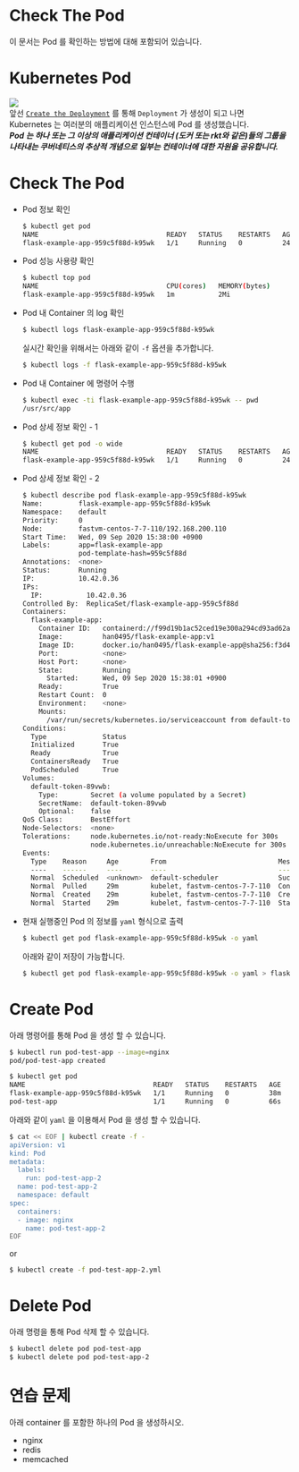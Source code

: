 # Check The Pod
이 문서는 Pod 를 확인하는 방법에 대해 포함되어 있습니다.   
   
# Kubernetes Pod
![](https://d33wubrfki0l68.cloudfront.net/fe03f68d8ede9815184852ca2a4fd30325e5d15a/98064/docs/tutorials/kubernetes-basics/public/images/module_03_pods.svg)   
앞선 [`Create the Deployment`](/doc/create-the-deployment.md) 를 통해 `Deployment` 가 생성이 되고 나면   
Kubernetes 는 여러분의 애플리케이션 인스턴스에 Pod 를 생성했습니다.   
***Pod 는 하나 또는 그 이상의 애플리케이션 컨테이너 (도커 또는 rkt와 같은)들의 그룹을 나타내는 쿠버네티스의 추상적 개념으로 일부는 컨테이너에 대한 자원을 공유합니다.***   
   
# Check The Pod
* Pod 정보 확인
    ```bash
    $ kubectl get pod
    NAME                                READY   STATUS    RESTARTS   AGE
    flask-example-app-959c5f88d-k95wk   1/1     Running   0          24m
    ```
* Pod 성능 사용량 확인
    ```bash
    $ kubectl top pod
    NAME                                CPU(cores)   MEMORY(bytes)
    flask-example-app-959c5f88d-k95wk   1m           2Mi
    ```
* Pod 내 Container 의 log 확인
    ```bash
    $ kubectl logs flask-example-app-959c5f88d-k95wk
    ```
    실시간 확인을 위해서는 아래와 같이 `-f` 옵션을 추가합니다.   
    ```bash
    $ kubectl logs -f flask-example-app-959c5f88d-k95wk
    ```
* Pod 내 Container 에 명령어 수행
    ```bash
    $ kubectl exec -ti flask-example-app-959c5f88d-k95wk -- pwd
    /usr/src/app
    ```
* Pod 상세 정보 확인 - 1
    ```bash
    $ kubectl get pod -o wide
    NAME                                READY   STATUS    RESTARTS   AGE   IP           NODE                    NOMINATED NODE   READINESS GATES
    flask-example-app-959c5f88d-k95wk   1/1     Running   0          24m   10.42.0.36   fastvm-centos-7-7-110   <none>           <none>
    ```
* Pod 상세 정보 확인 - 2 
    ```bash
    $ kubectl describe pod flask-example-app-959c5f88d-k95wk
    Name:         flask-example-app-959c5f88d-k95wk
    Namespace:    default
    Priority:     0
    Node:         fastvm-centos-7-7-110/192.168.200.110
    Start Time:   Wed, 09 Sep 2020 15:38:00 +0900
    Labels:       app=flask-example-app
                  pod-template-hash=959c5f88d
    Annotations:  <none>
    Status:       Running
    IP:           10.42.0.36
    IPs:
      IP:           10.42.0.36
    Controlled By:  ReplicaSet/flask-example-app-959c5f88d
    Containers:
      flask-example-app:
        Container ID:   containerd://f99d19b1ac52ced19e300a294cd93ad62a97f6259cf6e426c63c545e0918a9d8
        Image:          han0495/flask-example-app:v1
        Image ID:       docker.io/han0495/flask-example-app@sha256:f3d45e996bc86a13e1a8a363d9736e18c1501804690733b86aa02df3f59bda10
        Port:           <none>
        Host Port:      <none>
        State:          Running
          Started:      Wed, 09 Sep 2020 15:38:01 +0900
        Ready:          True
        Restart Count:  0
        Environment:    <none>
        Mounts:
          /var/run/secrets/kubernetes.io/serviceaccount from default-token-89vwb (ro)
    Conditions:
      Type              Status
      Initialized       True
      Ready             True
      ContainersReady   True
      PodScheduled      True
    Volumes:
      default-token-89vwb:
        Type:        Secret (a volume populated by a Secret)
        SecretName:  default-token-89vwb
        Optional:    false
    QoS Class:       BestEffort
    Node-Selectors:  <none>
    Tolerations:     node.kubernetes.io/not-ready:NoExecute for 300s
                     node.kubernetes.io/unreachable:NoExecute for 300s
    Events:
      Type    Reason     Age        From                            Message
      ----    ------     ----       ----                            -------
      Normal  Scheduled  <unknown>  default-scheduler               Successfully assigned default/flask-example-app-959c5f88d-k95wk to fastvm-centos-7-7-110
      Normal  Pulled     29m        kubelet, fastvm-centos-7-7-110  Container image "han0495/flask-example-app:v1" already present on machine
      Normal  Created    29m        kubelet, fastvm-centos-7-7-110  Created container flask-example-app
      Normal  Started    29m        kubelet, fastvm-centos-7-7-110  Started container flask-example-app
    ```
* 현재 실행중인 Pod 의 정보를 `yaml` 형식으로 출력
    ```bash
    $ kubectl get pod flask-example-app-959c5f88d-k95wk -o yaml 
    ```
    아래와 같이 저장이 가능합니다.   
    ```bash
    $ kubectl get pod flask-example-app-959c5f88d-k95wk -o yaml > flask-example-app.yml
    ```
   
# Create Pod
아래 명령어를 통해 Pod 을 생성 할 수 있습니다.   
```bash
$ kubectl run pod-test-app --image=nginx
pod/pod-test-app created

$ kubectl get pod
NAME                                READY   STATUS    RESTARTS   AGE
flask-example-app-959c5f88d-k95wk   1/1     Running   0          38m
pod-test-app                        1/1     Running   0          66s    <<
```
   
아래와 같이 `yaml` 을 이용해서 Pod 을 생성 할 수 있습니다.   
```bash
$ cat << EOF | kubectl create -f -
apiVersion: v1
kind: Pod
metadata:
  labels:
    run: pod-test-app-2
  name: pod-test-app-2
  namespace: default
spec:
  containers:
  - image: nginx
    name: pod-test-app-2
EOF
```
or
```bash
$ kubectl create -f pod-test-app-2.yml
```
   
# Delete Pod
아래 명령을 통해 Pod 삭제 할 수 있습니다.   
```bash
$ kubectl delete pod pod-test-app
$ kubectl delete pod pod-test-app-2
```
   
# 연습 문제
아래 container 를 포함한 하나의 Pod 을 생성하시오.   
- nginx
- redis
- memcached
   
